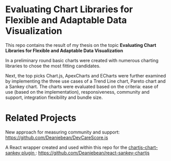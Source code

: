# Evaluating Chart Libraries for Flexible and Adaptable Data Visualization
This repo contains the result of my thesis on the topic **Evaluating Chart Libraries for Flexible and Adaptable Data Visualization** 

In a preliminary round basic charts were created with numerous charting libraries to chose the most fitting candidates.

Next, the top picks Chart.js, ApexCharts and ECharts were further examined by implementing the three use cases of a Trend Line chart, Pareto chart and a Sankey chart. 
The charts were evaluated based on the criteria: ease of use (based on the implementation), responsiveness, community and support, integration flexibility and bundle size.

# Related Projects
New approach for measuring community and support:
https://github.com/Deaniebean/DevCareScore.js

A React wrapper created and used within this repo for the [chartjs-chart-sankey plugin ](https://www.npmjs.com/package/chartjs-chart-sankey):
https://github.com/Deaniebean/react-sankey-chartjs




